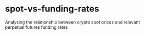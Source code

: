 # spot-vs-funding-rates
Analysing the relationship between crypto spot prices and relevant perpetual futures funding rates
